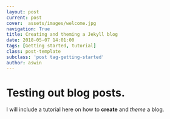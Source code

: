 ```yaml
---
layout: post
current: post
cover:  assets/images/welcome.jpg
navigation: True
title: Creating and theming a Jekyll blog
date: 2018-05-07 14:01:00
tags: [Getting started, tutorial]
class: post-template
subclass: 'post tag-getting-started'
author: aswin
---
```


# Testing out blog posts.

I will include a tutorial here on how to **create** and *theme* a blog.

